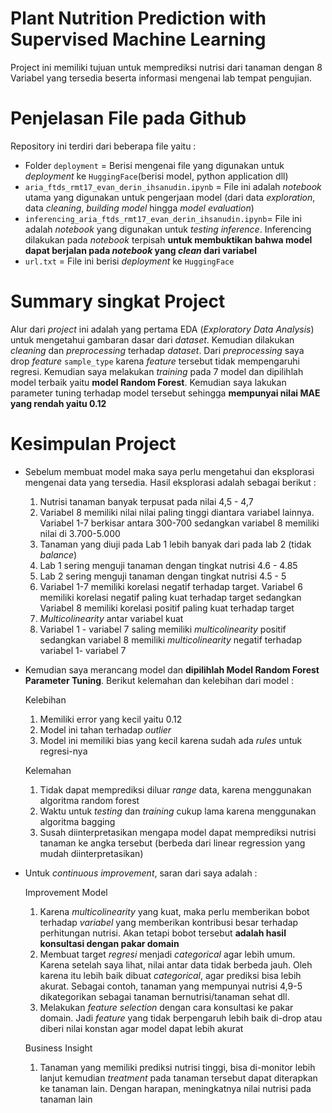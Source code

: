 # Plant Nutrition Prediction with Supervised Machine Learning

Project ini memiliki tujuan untuk memprediksi nutrisi dari tanaman dengan 8 Variabel yang tersedia beserta informasi mengenai lab tempat pengujian.

# Penjelasan File pada Github

Repository ini terdiri dari beberapa file yaitu :

- Folder `deployment` = Berisi mengenai file yang digunakan untuk *deployment* ke `HuggingFace`(berisi model, python application dll)
- `aria_ftds_rmt17_evan_derin_ihsanudin.ipynb` = File ini adalah *notebook* utama yang digunakan untuk pengerjaan model (dari data *exploration*, data *cleaning*, *building model* hingga *model evaluation*)
- `inferencing_aria_ftds_rmt17_evan_derin_ihsanudin.ipynb`= File ini adalah *notebook* yang digunakan untuk *testing inference*. Inferencing dilakukan pada *notebook* terpisah **untuk membuktikan bahwa model dapat berjalan pada *notebook* yang *clean* dari variabel**
- `url.txt` = File ini berisi *deployment* ke `HuggingFace`

# Summary singkat Project

Alur dari *project* ini adalah yang pertama EDA (*Exploratory Data Analysis*) untuk mengetahui gambaran dasar dari *dataset*. Kemudian dilakukan *cleaning* dan *preprocessing* terhadap *dataset*. Dari *preprocessing* saya drop *feature* `sample_type` karena *feature* tersebut tidak mempengaruhi regresi. Kemudian saya melakukan *training* pada 7 model dan dipilihlah model terbaik yaitu **model Random Forest**. Kemudian saya lakukan parameter tuning terhadap model tersebut sehingga **mempunyai nilai MAE yang rendah yaitu 0.12**

# Kesimpulan Project

- Sebelum membuat model maka saya perlu mengetahui dan eksplorasi mengenai data yang tersedia. Hasil eksplorasi adalah sebagai berikut :
    1. Nutrisi tanaman banyak terpusat pada nilai 4,5 - 4,7
    2. Variabel 8 memiliki nilai nilai paling tinggi diantara variabel lainnya. Variabel 1-7 berkisar antara 300-700 sedangkan variabel 8 memiliki nilai di 3.700-5.000
    3. Tanaman yang diuji pada Lab 1 lebih banyak dari pada lab 2 (tidak *balance*)
    4. Lab 1 sering menguji tanaman dengan tingkat nutrisi 4.6 - 4.85
    5. Lab 2 sering menguji tanaman dengan tingkat nutrisi 4.5 - 5
    6. Variabel 1-7 memiliki korelasi negatif terhadap target. Variabel 6 memiliki korelasi negatif paling kuat terhadap target sedangkan Variabel 8 memiliki korelasi positif paling kuat terhadap target
    7. *Multicolinearity* antar variabel kuat
    8. Variabel 1 - variabel 7 saling memiliki *multicolinearity* positif sedangkan variabel 8 memiliki *multicolinearity* negatif terhadap variabel 1- variabel 7
     
- Kemudian saya merancang model dan **dipilihlah Model Random Forest Parameter Tuning**. Berikut kelemahan dan kelebihan dari model :
    
    Kelebihan
    1. Memiliki error yang kecil yaitu 0.12
    2. Model ini tahan terhadap *outlier*
    3. Model ini memiliki bias yang kecil karena sudah ada *rules* untuk regresi-nya

    Kelemahan
    1. Tidak dapat memprediksi diluar *range* data, karena menggunakan algoritma random forest
    2. Waktu untuk *testing* dan *training* cukup lama karena menggunakan algoritma bagging
    3. Susah diinterpretasikan mengapa model dapat memprediksi nutrisi tanaman ke angka tersebut (berbeda dari linear regression yang mudah diinterpretasikan)

- Untuk *continuous improvement*, saran dari saya adalah :
    
    Improvement Model
    1. Karena *multicolinearity* yang kuat, maka perlu memberikan bobot terhadap *variabel* yang memberikan kontribusi besar terhadap perhitungan nutrisi. Akan tetapi bobot tersebut **adalah hasil konsultasi dengan pakar domain** 
    2. Membuat target *regresi* menjadi *categorical* agar lebih umum. Karena setelah saya lihat, nilai antar data tidak berbeda jauh. Oleh karena itu lebih baik dibuat *categorical*, agar prediksi bisa lebih akurat. Sebagai contoh, tanaman yang mempunyai nutrisi 4,9-5 dikategorikan sebagai tanaman bernutrisi/tanaman sehat dll.
    3. Melakukan *feature selection* dengan cara konsultasi ke pakar domain. Jadi *feature* yang tidak berpengaruh lebih baik di-drop atau diberi nilai konstan agar model dapat lebih akurat

    Business Insight
    1. Tanaman yang memiliki prediksi nutrisi tinggi, bisa di-monitor lebih lanjut kemudian *treatment* pada tanaman tersebut dapat diterapkan ke tanaman lain. Dengan harapan, meningkatnya nilai nutrisi pada tanaman lain
